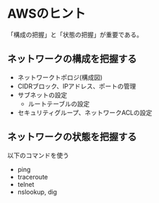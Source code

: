 # AWSのヒント

「構成の把握」と「状態の把握」が重要である。

## ネットワークの構成を把握する

- ネットワークトポロジ(構成図)
- CIDRブロック、IPアドレス、ポートの管理
- サブネットの設定
  - ルートテーブルの設定
- セキュリティグループ、ネットワークACLの設定

## ネットワークの状態を把握する

以下のコマンドを使う

- ping
- traceroute
- telnet
- nslookup, dig

